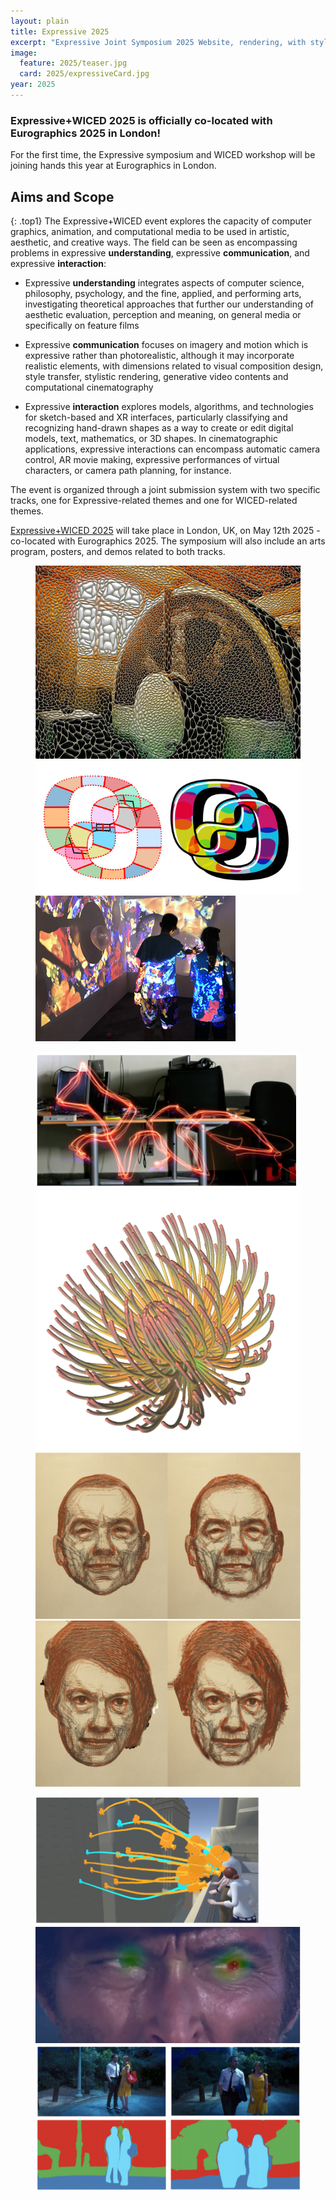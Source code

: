 ```yaml
---
layout: plain
title: Expressive 2025
excerpt: "Expressive Joint Symposium 2025 Website, rendering, with style!"
image:
  feature: 2025/teaser.jpg
  card: 2025/expressiveCard.jpg
year: 2025
---
```

### Expressive+WICED 2025 is officially co-located with Eurographics 2025 in London!

For the first time, the Expressive symposium and WICED workshop will be joining hands this year at Eurographics in London.

## Aims and Scope
{: .top1}
The Expressive+WICED event explores the capacity of computer graphics, animation, and computational media to be used in artistic, aesthetic, and creative ways. The field can be seen as encompassing problems in expressive __understanding__, expressive __communication__, and expressive __interaction__:

* Expressive __understanding__ integrates aspects of computer science, philosophy, psychology, and the fine, applied, and performing arts, investigating theoretical approaches that further our understanding of aesthetic evaluation, perception and meaning, on general media or specifically on feature films

* Expressive __communication__ focuses on imagery and motion which is expressive rather than photorealistic, although it may incorporate realistic elements, with dimensions related to visual composition design, style transfer, stylistic rendering, generative video contents and computational cinematography

* Expressive __interaction__ explores models, algorithms, and technologies for sketch-based and XR interfaces, particularly classifying and recognizing hand-drawn shapes as a way to create or edit digital models, text, mathematics, or 3D shapes. In cinematographic applications, expressive interactions can encompass automatic camera control, AR movie making, expressive performances of virtual characters, or camera path planning, for instance.

The event is organized through a joint submission system with two specific tracks, one for Expressive-related themes and one for WICED-related themes.

[Expressive+WICED 2025](http://expressive.graphics/2025/) will take place in London, UK, on May 12th 2025 - co-located with Eurographics 2025. The symposium will also include an arts program, posters, and demos related to both tracks.

<!-- featured images -->
<figure class="top3" >
	<img class="col-xs-12 col-sm-4" src="/img/2025/2.png" alt="Non-photorealisticRendering">
	<img class="col-xs-12 col-sm-4" src="/img/2025/3.png" alt="ArtsAndInteraction">
	<img class="col-xs-12 col-sm-4" src="/img/2025/1.png" alt="ArtsAndInteraction">
</figure>
<figure class="top3" >
	<img class="col-xs-12 col-sm-4" src="/img/2025/4.png" alt="Non-photorealisticRendering">
	<img class="col-xs-12 col-sm-4" src="/img/2025/5.png" alt="ArtsAndInteraction">
	<img class="col-xs-12 col-sm-4" src="/img/2025/6.png" alt="ArtsAndInteraction">
</figure>
<figure class="top3" >
	<img class="col-xs-12 col-sm-4" src="/img/2025/7.png" alt="Non-photorealisticRendering">
	<img class="col-xs-12 col-sm-4" src="/img/2025/8.png" alt="ArtsAndInteraction">
	<img class="col-xs-12 col-sm-4" src="/img/2025/9.png" alt="ArtsAndInteraction">
</figure>
